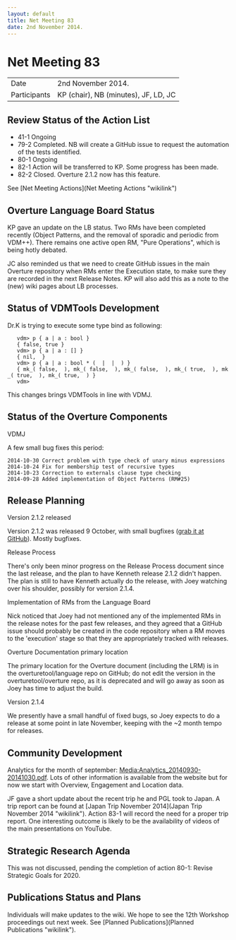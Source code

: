 ```yaml
---
layout: default
title: Net Meeting 83
date: 2nd November 2014.
---
```


<script src="https://code.jquery.com/jquery-1.11.1.min.js">
</script>
<script src="/javascripts/edit.js"></script>
<script>setEditButonNm();</script>

# Net Meeting 83

|||
|---|---|
| Date | 2nd November 2014. |
| Participants | KP (chair), NB (minutes), JF, LD, JC |

Review Status of the Action List
--------------------------------

-   41-1 Ongoing
-   79-2 Completed. NB will create a GitHub issue to request the
    automation of the tests identified.
-   80-1 Ongoing
-   82-1 Action will be transferred to KP. Some progress has been made.
-   82-2 Closed. Overture 2.1.2 now has this feature.

See [Net Meeting Actions](Net Meeting Actions "wikilink")

Overture Language Board Status
------------------------------

KP gave an update on the LB status. Two RMs have been completed recently
(Object Patterns, and the removal of sporadic and periodic from VDM++).
There remains one active open RM, "Pure Operations", which is being
hotly debated.

JC also reminded us that we need to create GitHub issues in the main
Overture repository when RMs enter the Execution state, to make sure
they are recorded in the next Release Notes. KP will also add this as a
note to the (new) wiki pages about LB processes.

Status of VDMTools Development
------------------------------

Dr.K is trying to execute some type bind as following:

`   vdm> p { a | a : bool }`\
`   { false, true }`\
`   vdm> p { a | a : [`<A>`] }`\
`   { nil, `<A>` }`\
`   vdm> p { a | a : bool * ( `<A>` | `<X>` | `<C>` ) }`\
`   { mk_( false, `<A>` ), mk_( false, `<X>` ), mk_( false, `<C>` ), mk_( true, `<A>` ), mk_( true, `<X>` ), mk_( true, `<C>` ) }`\
`   vdm>`

This changes brings VDMTools in line with VDMJ.

Status of the Overture Components
---------------------------------

VDMJ

A few small bug fixes this period:

`2014-10-30 Correct problem with type check of unary minus expressions`\
`2014-10-24 Fix for membership test of recursive types`\
`2014-10-23 Correction to externals clause type checking`\
`2014-09-28 Added implementation of Object Patterns (RM#25)`

Release Planning
----------------

Version 2.1.2 released

Version 2.1.2 was released 9 October, with small bugfixes ([grab it at
GitHub](https://github.com/overturetool/overture/releases/tag/Release%2F2.1.2)).
Mostly bugfixes.

Release Process

There's only been minor progress on the Release Process document since
the last release, and the plan to have Kenneth release 2.1.2 didn't
happen. The plan is still to have Kenneth actually do the release, with
Joey watching over his shoulder, possibly for version 2.1.4.

Implementation of RMs from the Language Board

Nick noticed that Joey had not mentioned any of the implemented RMs in
the release notes for the past few releases, and they agreed that a
GitHub issue should probably be created in the code repository when a RM
moves to the 'execution' stage so that they are appropriately tracked
with releases.

Overture Documentation primary location

The primary location for the Overture document (including the LRM) is in
the overturetool/language repo on GitHub; do not edit the version in the
overturetool/overture repo, as it is deprecated and will go away as soon
as Joey has time to adjust the build.

Version 2.1.4

We presently have a small handful of fixed bugs, so Joey expects to do a
release at some point in late November, keeping with the \~2 month tempo
for releases.

Community Development
---------------------

Analytics for the month of september:
<Media:Analytics_20140930-20141030.pdf>. Lots of other information is
available from the website but for now we start with Overview,
Engagement and Location data.

JF gave a short update about the recent trip he and PGL took to Japan. A
trip report can be found at [Japan Trip November
2014](Japan Trip November 2014 "wikilink"). Action 83-1 will record the
need for a proper trip report. One interesting outcome is likely to be
the availability of videos of the main presentations on YouTube.

Strategic Research Agenda
-------------------------

This was not discussed, pending the completion of action 80-1: Revise
Strategic Goals for 2020.

Publications Status and Plans
-----------------------------

Individuals will make updates to the wiki. We hope to see the 12th
Workshop proceedings out next week. See [Planned
Publications](Planned Publications "wikilink").

   <div id="edit_page_div"></div>